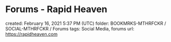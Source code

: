 # Forums - Rapid Heaven

created: February 16, 2021 5:37 PM (UTC)
folder: BOOKMRKS-MTHRFCKR / SOCIAL-MTHRFCKR / Forums
tags: Social Media, forums
url: https://rapidheaven.com